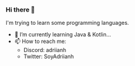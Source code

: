 ### Hi there 👋

I'm trying to learn some programming languages.

- 🌱 I’m currently learning Java & Kotlin...
- 📫 How to reach me:
  - Discord: adriianh
  - Twitter: SoyAdriianh

